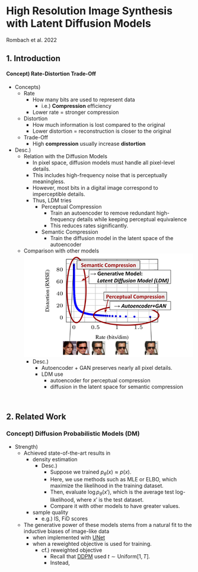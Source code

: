 # High Resolution Image Synthesis with Latent Diffusion Models
Rombach et al. 2022

## 1. Introduction
#### Concept) Rate-Distortion Trade-Off
- Concepts)
  - Rate
    - How many bits are used to represent data
      - i.e.) **Compression** efficiency
    - Lower rate = stronger compression
  - Distortion
    - How much information is lost compared to the original
    - Lower distortion = reconstruction is closer to the original
  - Trade-Off
    - High **compression** usually increase **distortion**
- Desc.)
  - Relation with the Diffusion Models
    - In pixel space, diffusion models must handle all pixel-level details.
    - This includes high-frequency noise that is perceptually meaningless.
    - However, most bits in a digital image correspond to imperceptible details.
    - Thus, LDM tries 
      - Perceptual Compression
        - Train an autoencoder to remove redundant high-frequency details while keeping perceptual equivalence
        - This reduces rates significantly.
      - Semantic Compression
        - Train the diffusion model in the latent space of the autoencoder
  - Comparison with other models   
    ![](../images/latent_diffusion/001.png)
    - Desc.)
      - Autoencoder + GAN preserves nearly all pixel details.
      - LDM use 
        - autoencoder for perceptual compression
        - diffusion in the latent space for semantic compression

<br>

## 2. Related Work
### Concept) Diffusion Probabilistic Models (DM)
- Strength)
  - Achieved state-of-the-art results in 
    - density estimation
      - Desc.)
        - Suppose we trained $`p_\theta(x)\approx p(x)`$.
        - Here, we use methods such as MLE or ELBO, which maximize the likelihood in the training dataset.
        - Then, evaluate $`\log p_\theta(x')`$, which is the average test log-likelihood, where $`x'`$ is the test dataset.
        - Compare it with other models to have greater values.
    - sample quality
      - e.g.) IS, FiD scores
  - The generative power of these models stems from a natural fit to the inductive biases of image-like data
    - when implemented with [UNet](./ddpm.md#implementation)
    - when a reweighted objective is used for training.
      - cf.) reweighted objective
        - Recall that [DDPM](./ddpm.md#34-simplified-training-object) used $`t\sim\text{Uniform}[1,T]`$.
        - Instead, 